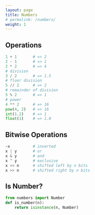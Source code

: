 ```yaml
---
layout: page
title: Numbers
# permalink: /numbers/
weight: 1
---
```

## Operations
``` python
1 + 1       # => 2
2 - 1       # => 1
2 * 2       # => 4
# division
3 / 2       # => 1.5
# floor division
5 // 2      # => 2
# remainder of division
5 % 2       # => 1
# power
4 ** 2      # => 16
pow(4, 2)   # => 16
int(1.2)    # => 1
float(1)    # => 1.0
```

## Bitwise Operations
``` python
~x          # inverted
x | y       # or
x & y       # and
x ^ y       # exclusive
x << n      # shifted left by n bits
x >> n      # shifted right by n bits
```

## Is Number?
``` python
from numbers import Number
def is_number(n):
    return isinstance(n, Number)
```
